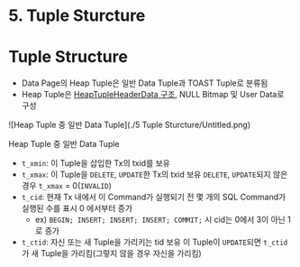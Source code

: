 # 5. Tuple Sturcture

# Tuple Structure

- Data Page의 Heap Tuple은 일반 Data Tuple과 TOAST Tuple로 분류됨
- Heap Tuple은 [HeapTupleHeaderData 구조](https://github.com/postgres/postgres/blob/ee943004466418595363d567f18c053bae407792/src/include/access/htup_details.h), NULL Bitmap 및 User Data로 구성

![Heap Tuple 중 일반 Data Tuple](./5 Tuple Sturcture/Untitled.png)

Heap Tuple 중 일반 Data Tuple

- `t_xmin`: 이 Tuple을 삽입한 Tx의 txid를 보유
- `t_xmax`: 이 Tuple을 `DELETE`, `UPDATE`한 Tx의 txid 보유
`DELETE`, `UPDATE`되지 않은 경우 `t_xmax` = 0(`INVALID`)
- `t_cid`: 현재 Tx 내에서 이 Command가 실행되기 전 몇 개의 SQL Command가 실행된 수를 표시
  0 에서부터 증가
    - ex) `BEGIN; INSERT; INSERT; INSERT; COMMIT;` 시 cid는 0에서 3이 아닌 1로 증가
- `t_ctid`: 자신 또는 새 Tuple을 가리키는 tid 보유
이 Tuple이 `UPDATE`되면 `t_ctid`가 새 Tuple을 가리킴(그렇지 않을 경우 자신을 가리킴)